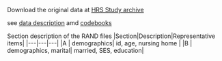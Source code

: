  Download the original data at [HRS Study archive](http://hrsonline.isr.umich.edu/index.php?p=reg)
 
 see [data description](http://hrsonline.isr.umich.edu/index.php?p=showdesc) amd [codebooks](http://hrsonline.isr.umich.edu/index.php?p=showcbk)
 
 Section description of the RAND files
 |Section|Description|Representative items|
 |---|---|---|
 |A | demographics| id, age, nursing home |
 |B | demographics, marital| married, SES, education|